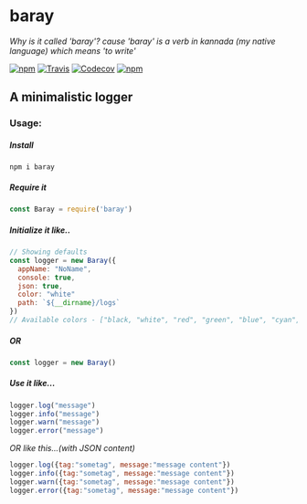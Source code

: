# baray
_Why is it called 'baray'? cause 'baray' is a verb in kannada (my native language) which means 'to write'_

[![npm](https://img.shields.io/npm/v/baray.svg)](https://www.npmjs.com/package/baray)
[![Travis](https://img.shields.io/travis/aneeshmg/Baray.svg)](https://travis-ci.org/aneeshmg/Baray)
[![Codecov](https://img.shields.io/codecov/c/github/aneeshmg/baray.svg)](https://codecov.io/gh/aneeshmg/Baray)
[![npm](https://img.shields.io/npm/dt/baray.svg)](https://www.npmjs.com/package/baray)

## A minimalistic logger

### Usage:
##### Install
```shell
npm i baray
```

##### Require it
```javascript
const Baray = require('baray')
```

##### Initialize it like..
```javascript
// Showing defaults
const logger = new Baray({
  appName: "NoName",
  console: true, 
  json: true,
  color: "white"
  path: `${__dirname}/logs`
})
// Available colors - ["black, "white", "red", "green", "blue", "cyan", "magenta", "yellow"]
```
##### _OR_
```javascript
const logger = new Baray()
```

##### _Use it like..._
```javascript 
logger.log("message")
logger.info("message")
logger.warn("message")
logger.error("message")
```

_OR like this...(with JSON content)_
```javascript
logger.log({tag:"sometag", message:"message content"})
logger.info({tag:"sometag", message:"message content"})
logger.warn({tag:"sometag", message:"message content"})
logger.error({tag:"sometag", message:"message content"})
```
